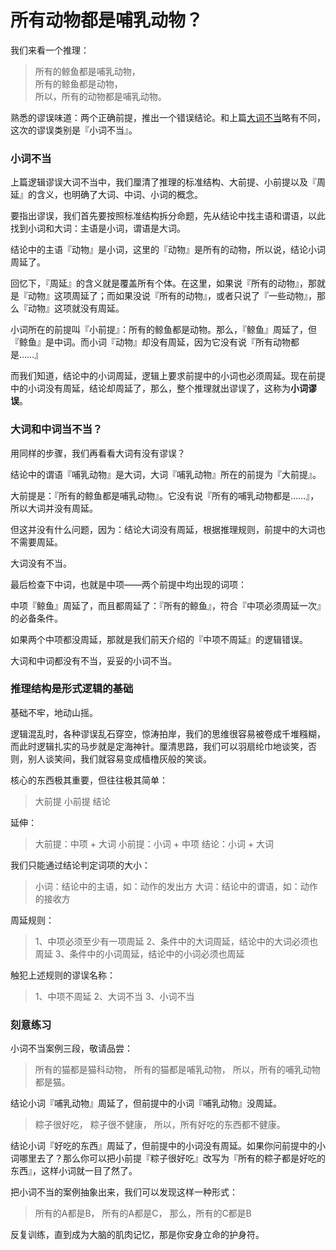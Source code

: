 # 所有动物都是哺乳动物？


我们来看一个推理：

>   所有的鲸鱼都是哺乳动物，<br />所有的鲸鱼都是动物，<br />所以，所有的动物都是哺乳动物。

熟悉的谬误味道：两个正确前提，推出一个错误结论。和上篇[大词不当](https://doraemonj.github.io/zh-cn/logical_fallacy_005/)略有不同，这次的谬误类别是『小词不当』。

### 小词不当

上篇逻辑谬误大词不当中，我们厘清了推理的标准结构、大前提、小前提以及『周延』的含义，也明确了大词、中词、小词的概念。

要指出谬误，我们首先要按照标准结构拆分命题，先从结论中找主语和谓语，以此找到小词和大词：主语是小词，谓语是大词。

结论中的主语『动物』是小词，这里的『动物』是所有的动物，所以说，结论小词周延了。

回忆下，『周延』的含义就是覆盖所有个体。在这里，如果说『所有的动物』，那就是『动物』这项周延了；而如果没说『所有的动物』，或者只说了『一些动物』，那么『动物』这项就没有周延。

小词所在的前提叫『小前提』：所有的鲸鱼都是动物。那么，『鲸鱼』周延了，但『鲸鱼』是中词。而小词『动物』却没有周延，因为它没有说『所有动物都是……』

而我们知道，结论中的小词周延，逻辑上要求前提中的小词也必须周延。现在前提中的小词没有周延，结论却周延了，那么，整个推理就出谬误了，这称为**小词谬误**。

### 大词和中词当不当？

用同样的步骤，我们再看看大词有没有谬误？

结论中的谓语『哺乳动物』是大词，大词『哺乳动物』所在的前提为『大前提』。

大前提是：『所有的鲸鱼都是哺乳动物』。它没有说『所有的哺乳动物都是……』，所以大词并没有周延。

但这并没有什么问题，因为：结论大词没有周延，根据推理规则，前提中的大词也不需要周延。

大词没有不当。

最后检查下中词，也就是中项——两个前提中均出现的词项：

中项『鲸鱼』周延了，而且都周延了：『所有的鲸鱼』，符合『中项必须周延一次』的必备条件。

如果两个中项都没周延，那就是我们前天介绍的『中项不周延』的逻辑错误。

大词和中词都没有不当，妥妥的小词不当。

### 推理结构是形式逻辑的基础

基础不牢，地动山摇。

逻辑混乱时，各种谬误乱石穿空，惊涛拍岸，我们的思维很容易被卷成千堆糨糊，而此时逻辑扎实的马步就是定海神针。厘清思路，我们可以羽扇纶巾地谈笑，否则，别人谈笑间，我们就容易变成樯橹灰般的笑谈。

核心的东西极其重要，但往往极其简单：

>   大前提
>   小前提
>   结论

延伸：

>   大前提：中项 + 大词
>   小前提：小词 + 中项
>   结论：小词 + 大词

我们只能通过结论判定词项的大小：

>   小词：结论中的主语，如：动作的发出方
>   大词：结论中的谓语，如：动作的接收方

周延规则：

>   1、中项必须至少有一项周延
>   2、条件中的大词周延，结论中的大词必须也周延
>   3、条件中的小词周延，结论中的小词必须也周延

触犯上述规则的谬误名称：

>   1、中项不周延
>   2、大词不当
>   3、小词不当

### 刻意练习

小词不当案例三段，敬请品尝：

>   所有的猫都是猫科动物，
>   所有的猫都是哺乳动物，
>   所以，所有的哺乳动物都是猫。

结论小词『哺乳动物』周延了，但前提中的小词『哺乳动物』没周延。

>   粽子很好吃，
>   粽子很不健康，
>   所以，所有好吃的东西都不健康。

结论小词『好吃的东西』周延了，但前提中的小词没有周延。如果你问前提中的小词哪里去了？那么你可以把小前提『粽子很好吃』改写为『所有的粽子都是好吃的东西』，这样小词就一目了然了。

把小词不当的案例抽象出来，我们可以发现这样一种形式：

>   所有的A都是B，
>   所有的A都是C，
>   那么，所有的C都是B

反复训练，直到成为大脑的肌肉记忆，那是你安身立命的护身符。


